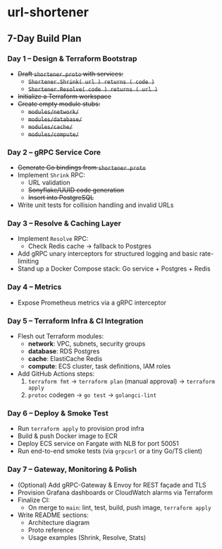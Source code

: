 # url-shortener
## 7-Day Build Plan

### Day 1 – Design & Terraform Bootstrap
- ~~Draft `shortener.proto` with services:~~
  - ~~`Shortener.Shrink( url ) returns ( code )`~~
  - ~~`Shortener.Resolve( code ) returns ( url )`~~
- ~~Initialize a Terraform workspace~~
- ~~Create empty module stubs:~~
  - ~~`modules/network/`~~
  - ~~`modules/database/`~~
  - ~~`modules/cache/`~~
  - ~~`modules/compute/`~~

### Day 2 – gRPC Service Core
- ~~Generate Go bindings from `shortener.proto`~~
- Implement `Shrink` RPC:
  - URL validation
  - ~~Sonyflake/UUID code generation~~
  - ~~Insert into PostgreSQL~~
- Write unit tests for collision handling and invalid URLs

### Day 3 – Resolve & Caching Layer
- Implement `Resolve` RPC:
  - Check Redis cache → fallback to Postgres
- Add gRPC unary interceptors for structured logging and basic rate-limiting
- Stand up a Docker Compose stack: Go service + Postgres + Redis

### Day 4 – Metrics
- Expose Prometheus metrics via a gRPC interceptor

### Day 5 – Terraform Infra & CI Integration
- Flesh out Terraform modules:
  - **network**: VPC, subnets, security groups  
  - **database**: RDS Postgres  
  - **cache**: ElastiCache Redis  
  - **compute**: ECS cluster, task definitions, IAM roles  
- Add GitHub Actions steps:
  1. `terraform fmt` → `terraform plan` (manual approval) → `terraform apply`
  2. `protoc` codegen → `go test` → `golangci-lint`

### Day 6 – Deploy & Smoke Test
- Run `terraform apply` to provision prod infra
- Build & push Docker image to ECR
- Deploy ECS service on Fargate with NLB for port 50051
- Run end-to-end smoke tests (via `grpcurl` or a tiny Go/TS client)

### Day 7 – Gateway, Monitoring & Polish
- (Optional) Add gRPC-Gateway & Envoy for REST façade and TLS
- Provision Grafana dashboards or CloudWatch alarms via Terraform
- Finalize CI:
  - On merge to `main`: lint, test, build, push image, `terraform apply`
- Write README sections:
  - Architecture diagram
  - Proto reference
  - Usage examples (Shrink, Resolve, Stats)
